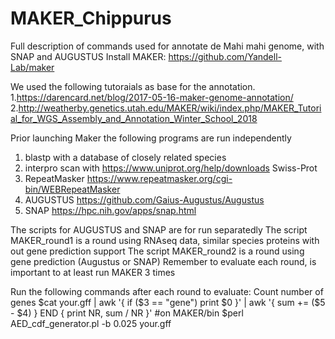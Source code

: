 # MAKER_Chippurus
Full description of commands used for annotate de Mahi mahi genome, with SNAP and AUGUSTUS 
Install MAKER:
https://github.com/Yandell-Lab/maker

We used the following tutoraials as base for the annotation.
1.https://darencard.net/blog/2017-05-16-maker-genome-annotation/
2.http://weatherby.genetics.utah.edu/MAKER/wiki/index.php/MAKER_Tutorial_for_WGS_Assembly_and_Annotation_Winter_School_2018

Prior launching Maker the following programs are run independently
1. blastp with a database of closely related species
2. interpro scan with https://www.uniprot.org/help/downloads Swiss-Prot
3. RepeatMasker https://www.repeatmasker.org/cgi-bin/WEBRepeatMasker
4. AUGUSTUS https://github.com/Gaius-Augustus/Augustus
5. SNAP https://hpc.nih.gov/apps/snap.html

The scripts for AUGUSTUS and SNAP are for run separatedly 
The script  MAKER_round1 is a round using RNAseq data, similar species proteins with out gene prediction support
The script MAKER_round2 is a round using  gene prediction (Augustus or SNAP) 
Remember to evaluate each round, is important to  at least run MAKER 3 times

Run the following commands after each round to evaluate:
Count number of genes
$cat your.gff | awk '{ if ($3 == "gene") print $0 }' | awk '{ sum += ($5 - $4) } END { print NR, sum / NR }'
#on MAKER/bin
$perl AED_cdf_generator.pl -b 0.025 your.gff


